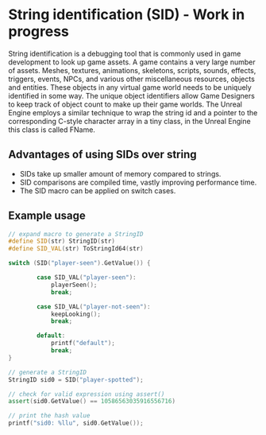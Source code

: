 # String identification (SID) - Work in progress 
String identification is a debugging tool that is commonly used in game development to look up game assets. A game contains a very large number of assets. Meshes, textures, animations, skeletons, scripts, sounds, effects, triggers, events, NPCs, and various other miscellaneous resources, objects and entities. These objects in any virtual game world needs to be uniquely identified in some way. The unique object identifiers allow Game Designers to keep track of object count to make up their game worlds. The Unreal Engine employs a similar technique  to wrap the string id and a pointer to the corresponding C-style character array in a tiny class, in the Unreal Engine this class is called FName.



## Advantages of using SIDs over string
* SIDs take up smaller amount of memory compared to strings.
* SID comparisons are compiled time, vastly improving performance time.  
* The SID macro can be applied on switch cases.


## Example usage

```cpp
// expand macro to generate a StringID
#define SID(str) StringID(str)
#define SID_VAL(str) ToStringId64(str)

switch (SID("player-seen").GetValue()) {

        case SID_VAL("player-seen"):
            playerSeen();
            break;

        case SID_VAL("player-not-seen"):
            keepLooking();
            break;

        default:
            printf("default");
            break;
}

// generate a StringID
StringID sid0 = SID("player-spotted");

// check for valid expression using assert()
assert(sid0.GetValue() == 10586563035916556716)

// print the hash value
printf("sid0: %llu", sid0.GetValue());
``` 




